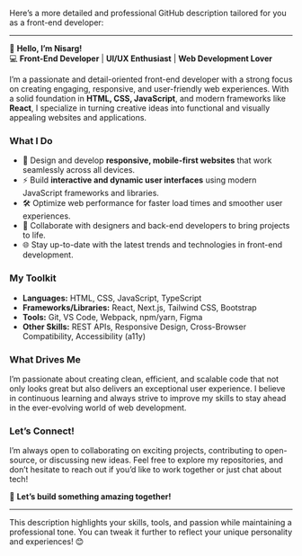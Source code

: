 Here’s a more detailed and professional GitHub description tailored for you as a front-end developer:

---

👋 **Hello, I’m Nisarg!**  
💻 **Front-End Developer** | **UI/UX Enthusiast** | **Web Development Lover**  

I’m a passionate and detail-oriented front-end developer with a strong focus on creating engaging, responsive, and user-friendly web experiences. With a solid foundation in **HTML, CSS, JavaScript**, and modern frameworks like **React**, I specialize in turning creative ideas into functional and visually appealing websites and applications.  

### **What I Do**  
- 🎨 Design and develop **responsive, mobile-first websites** that work seamlessly across all devices.  
- ⚡ Build **interactive and dynamic user interfaces** using modern JavaScript frameworks and libraries.  
- 🛠️ Optimize web performance for faster load times and smoother user experiences.  
- 🔧 Collaborate with designers and back-end developers to bring projects to life.  
- 🌐 Stay up-to-date with the latest trends and technologies in front-end development.  

### **My Toolkit**  
- **Languages:** HTML, CSS, JavaScript, TypeScript  
- **Frameworks/Libraries:** React, Next.js, Tailwind CSS, Bootstrap  
- **Tools:** Git, VS Code, Webpack, npm/yarn, Figma  
- **Other Skills:** REST APIs, Responsive Design, Cross-Browser Compatibility, Accessibility (a11y)  

### **What Drives Me**  
I’m passionate about creating clean, efficient, and scalable code that not only looks great but also delivers an exceptional user experience. I believe in continuous learning and always strive to improve my skills to stay ahead in the ever-evolving world of web development.  

### **Let’s Connect!**  
I’m always open to collaborating on exciting projects, contributing to open-source, or discussing new ideas. Feel free to explore my repositories, and don’t hesitate to reach out if you’d like to work together or just chat about tech!  

🌟 **Let’s build something amazing together!**  

---

This description highlights your skills, tools, and passion while maintaining a professional tone. You can tweak it further to reflect your unique personality and experiences! 😊

